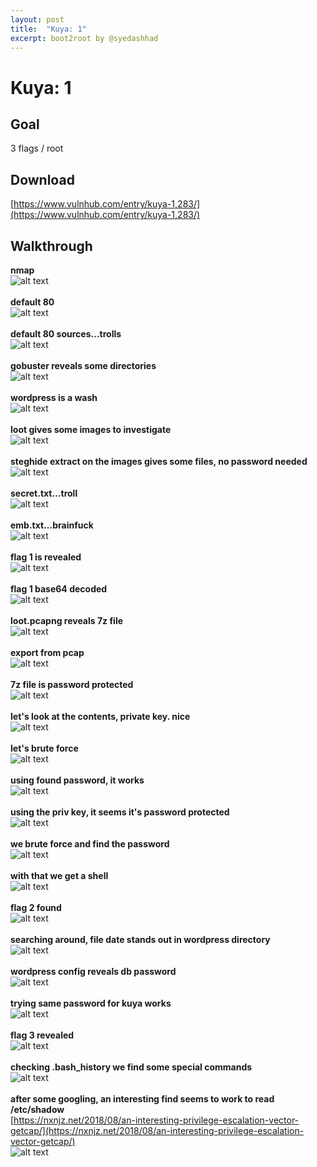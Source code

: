 ```yaml
---
layout: post
title:  "Kuya: 1"
excerpt: boot2root by @syedashhad
---
```


# Kuya: 1

## Goal #
3 flags / root

## Download #
[https://www.vulnhub.com/entry/kuya-1,283/](https://www.vulnhub.com/entry/kuya-1,283/)

## Walkthrough #
**nmap**
<br>![alt text](../vulnhub/2018/Kuya_1/imgs/nmap.png)
<br><br>
**default 80**
<br>![alt text](../vulnhub/2018/Kuya_1/imgs/default80.png)
<br><br>
**default 80 sources...trolls**
<br>![alt text](../vulnhub/2018/Kuya_1/imgs/default80source.png)
<br><br>
**gobuster reveals some directories**
<br>![alt text](../vulnhub/2018/Kuya_1/imgs/gobuster.png)
<br><br>
**wordpress is a wash**
<br>![alt text](../vulnhub/2018/Kuya_1/imgs/wordpress.png)
<br><br>
**loot gives some images to investigate**
<br>![alt text](../vulnhub/2018/Kuya_1/imgs/loot80.png)
<br><br>
**steghide extract on the images gives some files, no password needed**
<br>![alt text](../vulnhub/2018/Kuya_1/imgs/steghide.png)
<br><br>
**secret.txt...troll**
<br>![alt text](../vulnhub/2018/Kuya_1/imgs/secrettxt.png)
<br><br>
**emb.txt...brainfuck**
<br>![alt text](../vulnhub/2018/Kuya_1/imgs/embtxt.png)
<br><br>
**flag 1 is revealed**
<br>![alt text](../vulnhub/2018/Kuya_1/imgs/flag1.png)
<br><br>
**flag 1 base64 decoded**
<br>![alt text](../vulnhub/2018/Kuya_1/imgs/bfbalut.png)
<br><br>
**loot.pcapng reveals 7z file**
<br>![alt text](../vulnhub/2018/Kuya_1/imgs/lootpcap.png)
<br><br>
**export from pcap**
<br>![alt text](../vulnhub/2018/Kuya_1/imgs/exportpcap.png)
<br><br>
**7z file is password protected**
<br>![alt text](../vulnhub/2018/Kuya_1/imgs/7zpassprotect.png)
<br><br>
**let's look at the contents, private key. nice**
<br>![alt text](../vulnhub/2018/Kuya_1/imgs/7zcontents.png)
<br><br>
**let's brute force**
<br>![alt text](../vulnhub/2018/Kuya_1/imgs/lootbrutejohn.png)
<br><br>
**using found password, it works**
<br>![alt text](../vulnhub/2018/Kuya_1/imgs/7zloot.png)
<br><br>
**using the priv key, it seems it's password protected**
<br>![alt text](../vulnhub/2018/Kuya_1/imgs/idrsapassprotect.png)
<br><br>
**we brute force and find the password**
<br>![alt text](../vulnhub/2018/Kuya_1/imgs/idrsabrutejohn.png)
<br><br>
**with that we get a shell**
<br>![alt text](../vulnhub/2018/Kuya_1/imgs/shell.png)
<br><br>
**flag 2 found**
<br>![alt text](../vulnhub/2018/Kuya_1/imgs/flag2.png)
<br><br>
**searching around, file date stands out in wordpress directory**
<br>![alt text](../vulnhub/2018/Kuya_1/imgs/wpdate.png)
<br><br>
**wordpress config reveals db password**
<br>![alt text](../vulnhub/2018/Kuya_1/imgs/wpconfig.png)
<br><br>
**trying same password for kuya works**
<br>![alt text](../vulnhub/2018/Kuya_1/imgs/kuya.png)
<br><br>
**flag 3 revealed**
<br>![alt text](../vulnhub/2018/Kuya_1/imgs/flag3.png)
<br><br>
**checking .bash_history we find some special commands**
<br>![alt text](../vulnhub/2018/Kuya_1/imgs/bashhist.png)
<br><br>
**after some googling, an interesting find seems to work to read /etc/shadow**<br>
[https://nxnjz.net/2018/08/an-interesting-privilege-escalation-vector-getcap/](https://nxnjz.net/2018/08/an-interesting-privilege-escalation-vector-getcap/)
<br>![alt text](../vulnhub/2018/Kuya_1/imgs/shadow.png)
<br><br>















